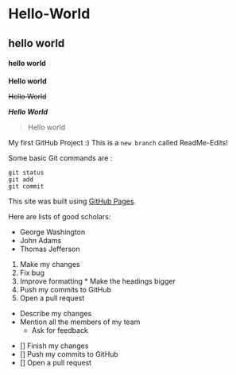 # Hello-World
## hello world
#### hello world

**Hello world**

~~Hello World~~

**_Hello World_**

> Hello world

My first GitHub Project :)
This is a `new branch` called ReadMe-Edits!

Some basic Git commands are : 
```
git status
git add
git commit
```
This site was built using [GitHub Pages](https://pages.github.com/).

Here are lists of good scholars:
- George Washington
- John Adams
- Thomas Jefferson

1. Make my changes
  1. Fix bug
  2. Improve formatting
    * Make the headings bigger
2. Push my commits to GitHub
3. Open a pull request
  * Describe my changes
  * Mention all the members of my team
    * Ask for feedback

- [] Finish my changes
- [] Push my commits to GitHub
- [] Open a pull request
